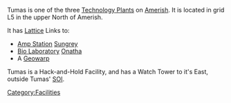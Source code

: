 Tumas is one of the three [Technology
Plants](Technology_Plant "wikilink") on [Amerish](Amerish "wikilink").
It is located in grid L5 in the upper North of Amerish.

It has [Lattice](Lattice "wikilink") Links to:

-   [Amp Station](Amp_Station "wikilink") [Sungrey](Sungrey "wikilink")
-   [Bio Laboratory](Bio_Laboratory "wikilink")
    [Onatha](Onatha "wikilink")
-   A [Geowarp](Geowarp "wikilink")

Tumas is a Hack-and-Hold Facility, and has a Watch Tower to it's East,
outside Tumas' [SOI](SOI "wikilink").

[Category:Facilities](Category:Facilities "wikilink")